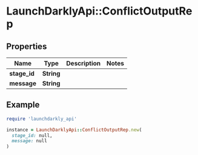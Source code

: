 # LaunchDarklyApi::ConflictOutputRep

## Properties

| Name | Type | Description | Notes |
| ---- | ---- | ----------- | ----- |
| **stage_id** | **String** |  |  |
| **message** | **String** |  |  |

## Example

```ruby
require 'launchdarkly_api'

instance = LaunchDarklyApi::ConflictOutputRep.new(
  stage_id: null,
  message: null
)
```

